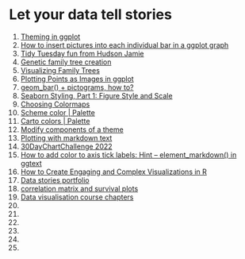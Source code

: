 # Let your data tell stories


1. [Theming in ggplot](https://themockup.blog/static/slides/intro-plot.html#14)
2. [How to insert pictures into each individual bar in a ggplot graph](https://stackoverflow.com/questions/58677247/how-to-insert-pictures-into-each-individual-bar-in-a-ggplot-graph)
3. [Tidy Tuesday fun from Hudson Jamie](https://github.com/HudsonJamie/tidy_tuesday)
4. [Genetic family tree creation](https://github.com/dritoshi/familytree/tree/master)
5. [Visualizing Family Trees](https://nicolas.kruchten.com/content/2015/08/family-trees/)
6. [Plotting Points as Images in ggplot](https://themockup.blog/posts/2020-10-11-embedding-images-in-ggplot/)
7. [geom_bar() + pictograms, how to?](https://stackoverflow.com/questions/25014492/geom-bar-pictograms-how-to)
8. [Seaborn Styling, Part 1: Figure Style and Scale](https://www.codecademy.com/article/seaborn-design-i)
9. [Choosing Colormaps](https://matplotlib.org/2.0.2/users/colormaps.html)
10. [Scheme color | Palette](https://www.schemecolor.com/brilliant-meditation-color-combination.php)
11. [Carto colors | Palette](https://carto.com/carto-colors/)
12. [Modify components of a theme](https://ggplot2.tidyverse.org/reference/theme.html)
13. [Plotting with markdown text](https://cran.r-project.org/web/packages/ggtext/vignettes/plotting_text.html)
14. [30DayChartChallenge 2022](https://github.com/leeolney3/30DayChartChallenge)
15. [How to add color to axis tick labels: Hint – element_markdown() in ggtext](https://datavizpyr.com/add-color-to-axis-tick-labels/)
16. [How to Create Engaging and Complex Visualizations in R](https://rstudio-conf-2022.github.io/ggplot2-graphic-design/)
17. [Data stories portfolio](https://tobias-stalder.netlify.app/dataviz/)
18. [ correlation matrix and survival plots](http://www.sthda.com/english/wiki/ggally-r-package-extension-to-ggplot2-for-correlation-matrix-and-survival-plots-r-software-and-data-visualization)
19. [Data visualisation course chapters](https://yongyeol.com/teaching/)
20. []()
21. []()
22. []()
23. []()
24. []()
25. []()
